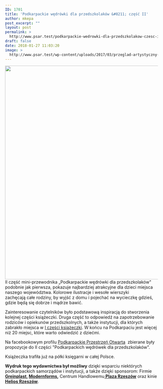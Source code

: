 ```yaml
---
ID: 1701
title: 'Podkarpackie wędrówki dla przedszkolaków &#8211; część II'
author: mkepa
post_excerpt: ""
layout: post
permalink: >
  http://www.psar.test/podkarpackie-wedrowki-dla-przedszkolakow-czesc-ii/
draft: false
date: 2018-01-27 11:03:20
image: >
  http://www.psar.test/wp-content/uploads/2017/03/przeglad-artystyczny-rzeszowskie-spacery-2017-40.jpg/
---
```

<a href="http://www.psar.test/wp-content/uploads/2018/01/mockup_podkarpackie_werdrowki_II.png"><img class="aligncenter size-full wp-image-1703" src="http://www.psar.test/wp-content/uploads/2018/01/mockup_podkarpackie_werdrowki_II.png" alt="" width="735" height="705" /></a>II część mini-przewodnika „Podkarpackie wędrówki dla przedszkolaków" podobnie jak pierwsza, pokazuje najbardziej atrakcyjne dla dzieci miejsca naszego województwa. Kolorowe ilustracje i wesołe wierszyki zachęcają całe rodziny, by wyjść z domu i pojechać na wycieczkę gdzieś, gdzie będą się dobrze i mądrze bawić.

Zainteresowanie czytelników było podstawową inspiracją do stworzenia kolejnej części książeczki. Druga część to odpowiedź na zapotrzebowanie rodziców i opiekunów przedszkolnych, a także instytucji, dla których zabrakło miejsca w <a href="http://dev-psar.pantheonsite.io/podkarpackie-wedrowki-dla-przedszkolakow/">I części książeczki</a>. W końcu na Podkarpaciu jest więcej niż 20 miejsc, które warto odwiedzić z dziećmi.

Na facebookowym profilu <a href="https://www.facebook.com/podkarpackie.przestrzen.otwarta/posts/1585427011500455">Podkarpackie Przestrzeń Otwarta</a>  zbierane były propozycje do II części "Podkarpackich wędrówek dla przedszkolaków".

Książeczka trafiła już na półki księgarni w całej Polsce.

<strong>Wydruk tego wydawnictwa był możliwy</strong> dzięki wsparciu niektórych podkarpackich samorządów i instytucji, a także dzięki sponsorom: Firmie<strong> <a href="http://www.greinplast.pl/">Greinplast</a>, <a href="https://modernforms.pl">Modernforms</a>,</strong> Centrum Handlowemu<strong><a href="http://www.plazarzeszow.pl/"> Plaza Rzeszów</a></strong> oraz kinie<strong><a href="http://www.helios.pl/36,Rzeszow/StronaGlowna/"> Helios Rzeszów</a></strong>.